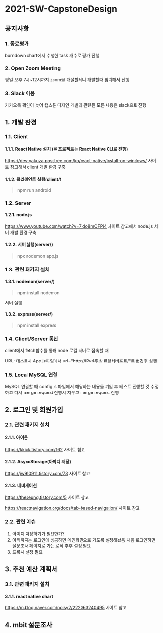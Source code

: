 # 2021-SW-CapstoneDesign

## 공지사항
### 1. 동료평가
burndown chart에서 수행한 task 개수로 평가 진행
### 2. Open Zoom Meeting
평일 오후 7시~12시까지 zoom을 개설할테니 개발할때 참여해서 진행
### 3. Slack 이용
카카오톡 확인이 늦어 캡스톤 디자인 개발과 관련된 모든 내용은 slack으로 진행
## 1. 개발 환경
### 1.1. Client
#### 1.1.1. React Native 설치 (본 프로젝트는 React Native CLI로 진행)
https://dev-yakuza.posstree.com/ko/react-native/install-on-windows/ 사이트 참고해서 client 개발 환경 구축
#### 1.1.2. 클라이언트 실행(client/)
> npm run android
### 1.2. Server
#### 1.2.1. node.js 
https://www.youtube.com/watch?v=7_do8mOFPi4 사이트 참고해서 node.js 서버 개발 환경 구축
#### 1.2.2. 서버 실행(server/)
> npx nodemon app.js
### 1.3. 관련 패키지 설치
#### 1.3.1. nodemon(server/)
> npm install nodemon

서버 실행
#### 1.3.2. express(server/)
> npm install express

### 1.4. Client/Server 통신
client에서 fetch함수를 통해 node 로컬 서버로 접속할 때

URL: 테스트시 App.js파일에서 url="http://IPv4주소:로컬서버포트/"로 변경후 실행

### 1.5. Local MySQL 연결
MySQL 연결할 때 config.js 파일에서 해당하는 내용들 기입 후 테스트 진행할 것 수정하고 다시 merge request 진행시 지우고 merge request 진행

## 2. 로그인 및 회원가입

### 2.1. 관련 패키지 설치
#### 2.1.1. 아이콘
https://kkiuk.tistory.com/162 사이트 참고
#### 2.1.2. AsyncStorage(아이디 저장)
https://jw910911.tistory.com/73 사이트 참고
#### 2.1.3. 네비게이션
https://theseung.tistory.com/5 사이트 참고

https://reactnavigation.org/docs/tab-based-navigation/ 사이트 참고

### 2.2. 관련 이슈
1) 아이디 저장하기가 필요한가?
2) 아직까지는 로그인에 성공하면 메인화면으로 가도록 설정해놨음 처음 로그인하면 설문조사 페이지로 가는 로직 추후 설정 필요
3) 프록시 설정 필요

## 3. 추천 예산 계획서

### 3.1. 관련 패키지 설치
#### 3.1.1. react native chart
https://m.blog.naver.com/noisy2/222063240495 사이트 참고

## 4. mbit 설문조사
